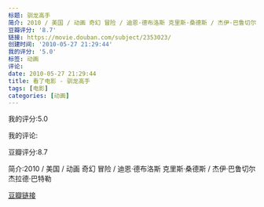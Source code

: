 ```yaml
---
标题: 驯龙高手
简介: 2010 / 美国 / 动画 奇幻 冒险 / 迪恩·德布洛斯 克里斯·桑德斯 / 杰伊·巴鲁切尔 杰拉德·巴特勒
豆瓣评分: '8.7'
链接: https://movie.douban.com/subject/2353023/
创建时间: '2010-05-27 21:29:44'
我的评分: '5.0'
标签: 动画
评论:
date: 2010-05-27 21:29:44
title: 看了电影 - 驯龙高手
tags: [电影]
categories: [动画]
---
```


我的评分:5.0

我的评论:

豆瓣评分:8.7

简介:2010 / 美国 / 动画 奇幻 冒险 / 迪恩·德布洛斯 克里斯·桑德斯 / 杰伊·巴鲁切尔 杰拉德·巴特勒

[豆瓣链接](https://movie.douban.com/subject/2353023/)

